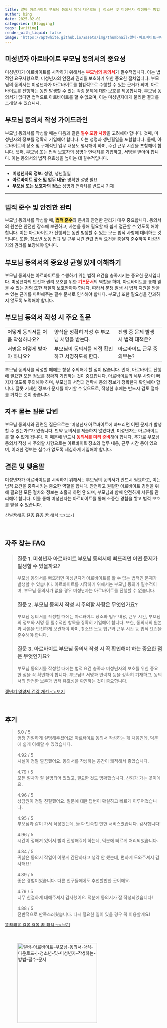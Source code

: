 ```yaml
---
title: 알바 아르바이트 부모님 동의서 양식 다운로드 | 청소년 및 미성년자 작성하는 방법 필수 문서
author: bing
date: 2025-02-01
categories: [Blogging]
tags: [writing]
render_with_liquid: false
image: 'https://aptwhite.github.io/assets/img/thumbnail/알바-아르바이트-부모님-동의서-양식-다운로드-|-청소년-및-미성년자-작성하는-방법-필수-문서.webp'
---
```



<h2 id='미성년자_아르바이트_부모님_동의서의_중요성'>미성년자 아르바이트 부모님 동의서의 중요성</h2>

<p>미성년자가 아르바이트를 시작하기 위해서는 <b><span style="color: #ee2323;">부모님의 동의서</span></b>가 필수적입니다. 이는 법적인 요구사항으로, 미성년자의 안전과 권리를 보호하기 위한 중요한 절차입니다. 부모님의 동의서는 미성년자가 아르바이트를 합법적으로 수행할 수 있는 근거가 되며, 아르바이트를 진행하는 동안 발생할 수 있는 각종 문제에 대한 보호를 제공합니다. 부모님 동의서가 없다면 법적으로 아르바이트를 할 수 없으며, 이는 미성년자에게 불리한 결과를 초래할 수 있습니다.</p>

<h2 id='부모님_동의서_작성_가이드라인'>부모님 동의서 작성 가이드라인</h2>

<p>부모님 동의서를 작성할 때는 다음과 같은 <b><span style="color: #ee2323;">필수 포함 사항</span></b>을 고려해야 합니다. 첫째, 미성년자의 정보를 정확히 기입해야 합니다. 이는 성명과 생년월일을 포함합니다. 둘째, 아르바이트의 장소 및 구체적인 업무 내용도 명시해야 하며, 주간 근무 시간을 포함해야 합니다. 셋째, 부모님 또는 법적 보호자의 성명과 연락처를 기입하고, 서명을 받아야 합니다. 이는 동의서의 법적 유효성을 높이는 데 필수적입니다.</p>

<hr />

<ul>
    <li><b>미성년자의 정보</b>: 성명, 생년월일</li>
    <li><b>아르바이트 장소 및 업무 내용</b>: 명확한 설명 필요</li>
    <li><b>부모님 또는 보호자의 정보</b>: 성명과 연락처를 반드시 기재</li>
</ul>

<hr />

<h2 id='법적_준수_및_안전한_관리'>법적 준수 및 안전한 관리</h2>

<p>부모님 동의서를 작성할 때, <b><span style="background-color: #ffe066;">법적 준수</span></b>와 문서의 안전한 관리가 매우 중요합니다. 동의서의 원본은 안전한 장소에 보관하고, 사본을 통해 필요할 때 쉽게 접근할 수 있도록 해야 합니다. 이는 아르바이트가 진행되는 동안 발생할 수 있는 모든 법적 사항에 대비하는 것입니다. 또한, 청소년 노동 법규 및 근무 시간 관련 법적 요건을 충실히 준수하여 미성년자의 권리를 보장해야 합니다.</p>

<h2 id='부모님_동의서의_중요성_균형_있게_이해하기'>부모님 동의서의 중요성 균형 있게 이해하기</h2>

<p>부모님 동의서는 아르바이트를 수행하기 위한 법적 요건을 충족시키는 중요한 문서입니다. 미성년자의 안전과 권리 보호를 위한 <b><span style="color: #ee2323;">기초문서</span></b>의 역할을 하며, 아르바이트를 통해 얻을 수 있는 경험 또한 적절히 보호받아야 합니다. 따라서 분쟁 발생 시 법적 지원을 받을 수 있는 근거를 마련해주는 필수 문서로 인식해야 합니다. 부모님 또한 필요성을 간과하지 않도록 노력해야 합니다.</p>

<h2 id='부모님_동의서_작성_시_주요_질문'>부모님 동의서 작성 시 주요 질문</h2>

<table>
    <tr>
        <td>어떻게 동의서를 처음 작성하나요?</td>
        <td>양식을 정확히 작성 후 부모님 서명을 받는다.</td>
        <td>진행 중 문제 발생 시 법적 대책은?</td>
    </tr>
    <tr>
        <td>서명은 어떻게 받아야 하나요?</td>
        <td>부모님이 동의서를 직접 확인하고 서명하도록 한다.</td>
        <td>아르바이트 근무 중 의무는?</td>
    </tr>
</table>

<p>부모님 동의서를 작성할 때에는 항상 주의해야 할 점이 많습니다. 먼저, 아르바이트 진행에 필요한 모든 정보를 정확히 기입하는 것이 중요합니다. 아르바이트의 세부 사항이 빠지지 않도록 주의해야 하며, 부모님의 서명과 연락처 등의 정보가 정확한지 확인해야 합니다. 잘못 기재한 정보가 문제를 야기할 수 있으므로, 작성한 후에는 반드시 검토 절차를 거치는 것이 좋습니다.</p>

<h2 id='자주_묻는_질문_답변'>자주 묻는 질문 답변</h2>

<p>부모님 동의서와 관련된 질문으로는 ‘미성년자 아르바이트에 빠뜨리면 어떤 문제가 발생할 수 있는가?’가 있습니다. 만약 동의서를 제출하지 않았다면, 미성년자는 아르바이트를 할 수 없게 됩니다. 이 때문에 반드시 <b><span style="color: #ee2323;">동의서를 미리 준비</span></b>해야 합니다. 추가로 부모님 동의서 작성 시 주의할 사항으로는 아르바이트 장소와 업무 내용, 근무 시간 등이 있으며, 이러한 정보는 실수가 없도록 세심하게 기입해야 합니다.</p>

<h2 id='결론_및_맺음말'>결론 및 맺음말</h2>

<p>미성년자가 아르바이트를 시작하기 위해서는 부모님의 동의서가 반드시 필요하고, 이는 법적 요건을 충족시키는 중요한 역할을 합니다. 안전하고 원활한 아르바이트 경험을 위해 필요한 모든 절차와 정보는 소홀히 하면 안 되며, 부모님과 함께 안전하게 서류를 관리해야 합니다. 이를 통해 미성년자는 아르바이트를 통해 소중한 경험을 쌓고 법적 보호를 받을 수 있습니다.</p>


<p><a class="click-button" title="신발꿈해몽 길몽 흉몽 꿈 해석" href="https://aptwhite.github.io/posts/%EC%8B%A0%EB%B0%9C%EA%BF%88%ED%95%B4%EB%AA%BD-%EA%B8%B8%EB%AA%BD-%ED%9D%89%EB%AA%BD-%EA%BF%88-%ED%95%B4%EC%84%9D/" rel="dofollow">신발꿈해몽 길몽 흉몽 꿈 해석 👈 보기</a></p><br>
<h2 id='자주_찾는_FAQ'>자주 찾는 FAQ</h2>
<div itemscope="" itemtype="https://schema.org/FAQPage"> 
<blockquote> 
<div itemscope="" itemprop="mainEntity" itemtype="https://schema.org/Question"> 
<h3 itemprop="name">질문 1. 미성년자 아르바이트 부모님 동의서에 빠뜨리면 어떤 문제가 발생할 수 있을까요?</h3> 
<div itemscope="" itemprop="acceptedAnswer" itemtype="https://schema.org/Answer"> 
<span itemprop="text"> 
<p>부모님 동의서를 빠뜨리면 미성년자가 아르바이트를 할 수 없는 법적인 문제가 발생할 수 있습니다. 아르바이트를 시작하기 위해서는 부모님 동의가 필수적이며, 부모님 동의서가 없을 경우 미성년자는 아르바이트를 진행할 수 없습니다.</p> 
</span> 
</div> 
</div> 

<div itemscope="" itemprop="mainEntity" itemtype="https://schema.org/Question"> 
<h3 itemprop="name">질문 2. 부모님 동의서 작성 시 주의할 사항은 무엇인가요?</h3> 
<div itemscope="" itemprop="acceptedAnswer" itemtype="https://schema.org/Answer"> 
<span itemprop="text"> 
<p>부모님 동의서를 작성할 때에는 아르바이트 장소와 업무 내용, 근무 시간, 부모님의 정보와 서명 등 필수적인 항목을 정확히 기입해야 합니다. 또한, 동의서의 원본과 사본을 안전하게 보관해야 하며, 청소년 노동 법규와 근무 시간 등 법적 요건을 준수해야 합니다.</p> 
</span> 
</div> 
</div> 

<div itemscope="" itemprop="mainEntity" itemtype="https://schema.org/Question"> 
<h3 itemprop="name">질문 3. 아르바이트 부모님 동의서 작성 시 꼭 확인해야 하는 중요한 점은 무엇인가요?</h3> 
<div itemscope="" itemprop="acceptedAnswer" itemtype="https://schema.org/Answer"> 
<span itemprop="text"> 
<p>부모님 동의서를 작성할 때에는 법적 요건 충족과 미성년자의 보호를 위한 중요한 점을 꼭 확인해야 합니다. 부모님의 서명과 연락처 등을 정확히 기재하고, 동의서의 안전한 보존과 법적 유효성을 확인하는 것이 중요합니다.</p> 
</span> 
</div> 
</div> 

</blockquote> 
</div>
<p><a class="click-button" title="갱년기 영양제 건강 개선" href="https://aptwhite.github.io/posts/%EA%B0%B1%EB%85%84%EA%B8%B0-%EC%98%81%EC%96%91%EC%A0%9C-%EA%B1%B4%EA%B0%95-%EA%B0%9C%EC%84%A0/" rel="dofollow">갱년기 영양제 건강 개선 👈 보기</a></p><br>
<h2 id='후기'>후기</h2>
<div itemscope itemtype="https://schema.org/Product">
  <blockquote>
  <div itemprop="review" itemscope itemtype="https://schema.org/Review">
      <div itemprop="reviewRating" itemscope itemtype="https://schema.org/Rating"> <span itemprop="ratingValue">5.0</span> / <span itemprop="bestRating">5</span> </div>
      <span itemprop="reviewBody">엄청 친절하게 설명해주셨어요! 아르바이트 동의서 작성하는 게 처음인데, 덕분에 쉽게 이해할 수 있었습니다.</span>
  </div>
  <br>
  <div itemprop="review" itemscope itemtype="https://schema.org/Review">
      <div itemprop="reviewRating" itemscope itemtype="https://schema.org/Rating"> <span itemprop="ratingValue">4.92</span> / <span itemprop="bestRating">5</span> </div>
      <span itemprop="reviewBody">시설이 정말 깔끔했어요. 동의서를 작성하는 공간이 쾌적해서 좋았습니다.</span>
  </div>
  <br>
  <div itemprop="review" itemscope itemtype="https://schema.org/Review">
      <div itemprop="reviewRating" itemscope itemtype="https://schema.org/Rating"> <span itemprop="ratingValue">4.79</span> / <span itemprop="bestRating">5</span> </div>
      <span itemprop="reviewBody">모든 절차가 잘 설명되어 있었고, 필요한 것도 명확했습니다. 신뢰가 가는 곳이에요.</span>
  </div>
  <br>
  <div itemprop="review" itemscope itemtype="https://schema.org/Review">
      <div itemprop="reviewRating" itemscope itemtype="https://schema.org/Rating"> <span itemprop="ratingValue">4.96</span> / <span itemprop="bestRating">5</span> </div>
      <span itemprop="reviewBody">상담원이 정말 친절했어요. 질문에 대한 답변이 확실하고 빠르게 이루어졌습니다.</span>
  </div>
  <br>
  <div itemprop="review" itemscope itemtype="https://schema.org/Review">
      <div itemprop="reviewRating" itemscope itemtype="https://schema.org/Rating"> <span itemprop="ratingValue">4.95</span> / <span itemprop="bestRating">5</span> </div>
      <span itemprop="reviewBody">부모님과 같이 가서 작성했는데, 둘 다 만족할 만한 서비스였습니다. 감사합니다!</span>
  </div>
  <br>
  <div itemprop="review" itemscope itemtype="https://schema.org/Review">
      <div itemprop="reviewRating" itemscope itemtype="https://schema.org/Rating"> <span itemprop="ratingValue">4.96</span> / <span itemprop="bestRating">5</span> </div>
      <span itemprop="reviewBody">시간이 정해져 있어서 빨리 진행해줘야 하는데, 덕분에 빠르게 처리되었습니다.</span>
  </div>
  <br>
  <div itemprop="review" itemscope itemtype="https://schema.org/Review">
      <div itemprop="reviewRating" itemscope itemtype="https://schema.org/Rating"> <span itemprop="ratingValue">4.84</span> / <span itemprop="bestRating">5</span> </div>
      <span itemprop="reviewBody">귀찮은 동의서 작업이 이렇게 간단하다고 생각 안 했는데, 편하게 도와주셔서 감사해요!</span>
  </div>
  <br>
  <div itemprop="review" itemscope itemtype="https://schema.org/Review">
      <div itemprop="reviewRating" itemscope itemtype="https://schema.org/Rating"> <span itemprop="ratingValue">4.89</span> / <span itemprop="bestRating">5</span> </div>
      <span itemprop="reviewBody">좋은 경험이었습니다. 다른 친구들에게도 추천할만한 곳이에요.</span>
  </div>
  <br>
  <div itemprop="review" itemscope itemtype="https://schema.org/Review">
      <div itemprop="reviewRating" itemscope itemtype="https://schema.org/Rating"> <span itemprop="ratingValue">4.79</span> / <span itemprop="bestRating">5</span> </div>
      <span itemprop="reviewBody">너무 친절하게 대해주셔서 감사했어요. 덕분에 동의서가 잘 작성되었습니다!</span>
  </div>
  <br>
  <div itemprop="review" itemscope itemtype="https://schema.org/Review">
      <div itemprop="reviewRating" itemscope itemtype="https://schema.org/Rating"> <span itemprop="ratingValue">4.88</span> / <span itemprop="bestRating">5</span> </div>
      <span itemprop="reviewBody">전반적으로 만족스러웠습니다. 다시 필요한 일이 있을 경우 꼭 이용할게요!</span>
  </div>
  </blockquote>
</div>
<p><a class="click-button" title="똥꿈해몽 길몽 흉몽 꿈 해석" href="https://aptwhite.github.io/posts/%EB%98%A5%EA%BF%88%ED%95%B4%EB%AA%BD-%EA%B8%B8%EB%AA%BD-%ED%9D%89%EB%AA%BD-%EA%BF%88-%ED%95%B4%EC%84%9D/" rel="dofollow">똥꿈해몽 길몽 흉몽 꿈 해석 👈 보기</a></p><br>
<figure class="image"><img src="https://aptwhite.github.io/assets/img/thumbnail/알바-아르바이트-부모님-동의서-양식-다운로드-|-청소년-및-미성년자-작성하는-방법-필수-문서.webp" alt="알바-아르바이트-부모님-동의서-양식-다운로드-|-청소년-및-미성년자-작성하는-방법-필수-문서" width="256" height="256"></figure>